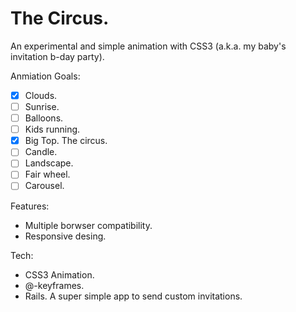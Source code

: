 # The Circus.

An experimental and simple animation with CSS3 (a.k.a. my baby's invitation b-day party).

Anmiation Goals: 

+ [x] Clouds.
+ [ ] Sunrise.
+ [ ] Balloons. 
+ [ ] Kids running.
+ [x] Big Top. The circus.
+ [ ] Candle.
+ [ ] Landscape.
+ [ ] Fair wheel.
+ [ ] Carousel. 

Features:
+ Multiple borwser compatibility.
+ Responsive desing.

Tech:
+ CSS3 Animation. 
+ @-keyframes. 
+ Rails. A super simple app to send custom invitations.
